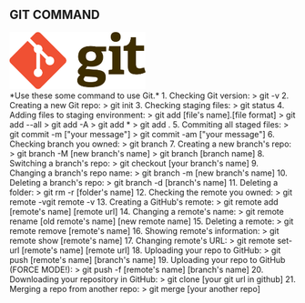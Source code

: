 ## **GIT COMMAND**
<img src="../_src/img/git_logo.png" style="width: auto;height: 100px">
<br>
*Use these some command to use Git.*
1. Checking Git version:
    > git -v
2. Creating a new Git repo:
    > git init
3. Checking staging files:
    > git status
4. Adding files to staging environment:
    > git add [file's name].[file format]
    > git add --all
    > git add -A
    > git add *
    > git add .
5. Commiting all staged files:
    > git commit -m ["your message"]
    > git commit -am ["your message"]
6. Checking branch you owned:	
    > git branch
7. Creating a new branch's repo:
    > git branch -M [new branch's name]	
    > git branch [branch name]
8. Switching a branch's repo:
    > git checkout [your branch's name]
9. Changing a branch's repo name:
    > git branch -m [new branch's name]
10. Deleting a branch's repo:
    > git branch -d [branch's name]
11. Deleting a folder:
    > git rm -r [folder's name]
12. Checking the remote you owned:
    > git remote -vgit remote -v
13. Creating a GitHub's remote:
    > git remote add [remote's name] [remote url]
14. Changing a remote's name:
    > git remote rename [old remote's name] [new remote name]
15. Deleting a remote:
    > git remote remove [remote's name]
16. Showing remote's information:
    > git remote show [remote's name]
17. Changing remote's URL:
    > git remote set-url [remote's name] [remote url]
18. Uploading your repo to GitHub:
    > git push [remote's name] [branch's name]
19. Uploading your repo to GitHub (FORCE MODE!):
    > git push -f [remote's name] [branch's name]
20. Downloading your repository in GitHub:
    > git clone [your git url in github]
21. Merging a repo from another repo:
    > git merge [your another repo]